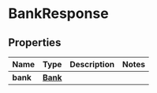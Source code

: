 

# BankResponse

## Properties

Name | Type | Description | Notes
------------ | ------------- | ------------- | -------------
**bank** | [**Bank**](Bank.md) |  | 



